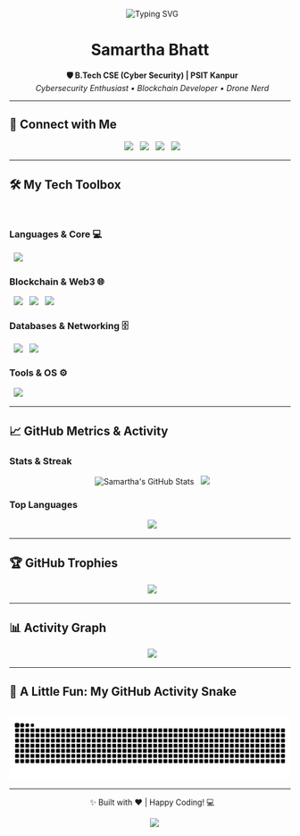 <p align="center">
  <img src="https://readme-typing-svg.herokuapp.com?font=Fira+Code&weight=600&size=28&pause=1000&color=00F7FF&center=true&vCenter=true&width=600&lines=Hey+there!+I'm+Samartha+Bhatt+👋;Crafting+Secure+&+Scalable+Solutions;Cybersecurity+%7C+Blockchain+%7C+Drone+Tech" alt="Typing SVG" />
</p>

<h1 align="center">Samartha Bhatt</h1>
<p align="center">
  <strong>🛡️ B.Tech CSE (Cyber Security) | PSIT Kanpur</strong><br/>
  <i>Cybersecurity Enthusiast • Blockchain Developer • Drone Nerd</i>
</p>

---

## 🔗 Connect with Me
<p align="center">
  <a href="https://github.com/Samaruta-batto" target="_blank"><img src="https://img.shields.io/github/followers/Samaruta-batto?style=social&logo=github&label=Follow"></a>
  <a href="https://www.linkedin.com/in/samartha-bhatt/" target="_blank"><img src="https://img.shields.io/badge/LinkedIn-%230077B5.svg?style=for-the-badge&logo=linkedin&logoColor=white"></a>
  <a href="mailto:2k23.cscys2312561@gmail.com" target="_blank"><img src="https://img.shields.io/badge/Gmail-D14836?style=for-the-badge&logo=gmail&logoColor=white"></a>
  <a href="https://twitter.com/your-twitter-handle" target="_blank"><img src="https://img.shields.io/badge/Twitter-1DA1F2?style=for-the-badge&logo=twitter&logoColor=white"></a>
</p>

---

## 🛠️ My Tech Toolbox
<p align="center">
  <h3>Languages & Core 💻</h3>
  <img src="https://skillicons.dev/icons?i=python,java,c,js,html,css,solidity" />
  
  <h3>Blockchain & Web3 🌐</h3>
  <img src="https://skillicons.dev/icons?i=ethereum,hardhat&theme=dark" />
  <img src="https://img.shields.io/badge/Web3.js-F16822?style=for-the-badge&logo=web3.js&logoColor=white" />
  <img src="https://img.shields.io/badge/Ethers.js-69665B?style=for-the-badge&logo=Ethers.js&logoColor=white" />
  
  <h3>Databases & Networking 🗄️</h3>
  <img src="https://skillicons.dev/icons?i=sqlite,mysql" />
  <img src="https://img.shields.io/badge/Cisco%20Packet%20Tracer-0C1014?style=for-the-badge&logo=cisco&logoColor=009594" />
  
  <h3>Tools & OS ⚙️</h3>
  <img src="https://skillicons.dev/icons?i=linux,git,vscode,arduino" />
</p>

---

## 📈 GitHub Metrics & Activity

### **Stats & Streak**
<p align="center">
  <img src="https://github-readme-stats.vercel.app/api?username=Samaruta-batto&show_icons=true&theme=tokyonight&hide_border=true&rank_icon=github" alt="Samartha's GitHub Stats" />
  <img src="https://github-readme-streak-stats.herokuapp.com?user=Samaruta-batto&theme=highcontrast&hide_border=true&date_format=j%20M%5B%20Y%5D" height="180"/>
</p>

### **Top Languages**
<p align="center">
  <img src="https://github-readme-stats.vercel.app/api/top-langs/?username=Samaruta-batto&layout=compact&theme=gotham&hide_border=true&langs_count=6" height="170"/>
</p>

---

## 🏆 GitHub Trophies
<p align="center">
  <img src="https://github-profile-trophy.vercel.app/?username=Samaruta-batto&theme=onedark&no-frame=true&row=1&column=7" />
</p>

---

## 📊 Activity Graph
<p align="center">
  <img src="https://github-readme-activity-graph.vercel.app/graph?username=Samaruta-batto&theme=dracula&hide_border=true&area=true&line=539bf5&point=ffffff" />
</p>

---

## 🐍 A Little Fun: My GitHub Activity Snake
<p align="center">
    <img src="https://raw.githubusercontent.com/Samaruta-batto/Samaruta-batto/output/github-contribution-grid-snake.svg" alt="GitHub Contribution Snake" style="max-width: 100%;">
</p>

---

<p align="center">
  ✨ Built with ❤️ | Happy Coding! 💻
</p>
<p align="center">
    <img src="https://komarev.com/ghpvc/?username=Samaruta-batto&label=Profile%20Views%20👀&color=blueviolet&style=flat-square" />
</p>
